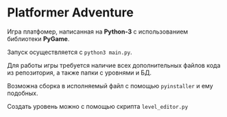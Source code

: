 # Platformer Adventure
Игра платфомер, написанная на **Python-3** с использованием библиотеки **PyGame**.

Запуск осуществляется с `python3 main.py`.

Для работы игры требуется наличие всех дополнительных файлов кода из репозитория, а также папки с уровнями и БД.

Возможна сборка в исполняемый файл с помощью `pyinstaller` и ему подобных.

Создать уровень можно с помощью скрипта `level_editor.py`
